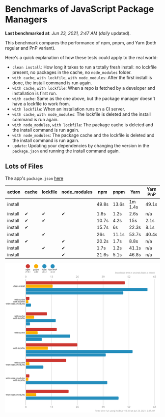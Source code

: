 # Benchmarks of JavaScript Package Managers

**Last benchmarked at**: _Jun 23, 2021, 2:47 AM_ (_daily_ updated).

This benchmark compares the performance of npm, pnpm, and Yarn (both regular and PnP variant).

Here's a quick explanation of how these tests could apply to the real world:

- `clean install`: How long it takes to run a totally fresh install: no lockfile present, no packages in the cache, no `node_modules` folder.
- `with cache`, `with lockfile`, `with node_modules`: After the first install is done, the install command is run again.
- `with cache`, `with lockfile`: When a repo is fetched by a developer and installation is first run.
- `with cache`: Same as the one above, but the package manager doesn't have a lockfile to work from.
- `with lockfile`: When an installation runs on a CI server.
- `with cache`, `with node_modules`: The lockfile is deleted and the install command is run again.
- `with node_modules`, `with lockfile`: The package cache is deleted and the install command is run again.
- `with node_modules`: The package cache and the lockfile is deleted and the install command is run again.
- `update`: Updating your dependencies by changing the version in the `package.json` and running the install command again.

## Lots of Files

The app's `package.json` [here](https://github.com/pnpm/pnpm.github.io/blob/main/benchmarks/fixtures/alotta-files/package.json)

| action  | cache | lockfile | node_modules| npm | pnpm | Yarn | Yarn PnP |
| ---     | ---   | ---      | ---         | --- | ---  | ---  | ---      |
| install |       |          |             | 49.8s | 13.6s | 1m 1.4s | 49.1s |
| install | ✔     | ✔        | ✔           | 1.8s | 1.2s | 2.6s | n/a |
| install | ✔     | ✔        |             | 10.7s | 4.2s | 15s | 2.1s |
| install | ✔     |          |             | 15.7s | 6s | 22.3s | 8.1s |
| install |       | ✔        |             | 26s | 11.1s | 53.7s | 40.4s |
| install | ✔     |          | ✔           | 20.2s | 1.7s | 8.8s | n/a |
| install |       | ✔        | ✔           | 1.7s | 1.2s | 41.1s | n/a |
| install |       |          | ✔           | 21.6s | 5.1s | 46.8s | n/a |

![Graph of the alotta-files results](../../static/img/benchmarks/alotta-files.svg)